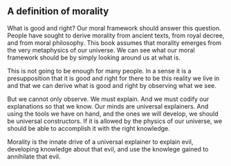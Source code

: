 ## A definition of morality

What is good and right?  Our moral framework should answer this question.  People have sought to derive morality from ancient texts, from royal decree, and from moral philosophy.  This book assumes that morality emerges from the very metaphysics of our universe.  We can see what our moral framework should be by simply looking around us at what is.

This is not going to be enough for many people.  In a sense it is a presupposition that it is good and right for there to be this reality we live in and that we can derive what is good and right by observing what we see.

But we cannot only observe.  We must explain.  And we must codify our explanations so that we know.  Our minds are universal explainers.  And using the tools we have on hand, and the ones we will develop, we should be universal constructors.  If it is allowed by the physics of our universe, we should be able to accomplish it with the right knowledge.

Morality is the innate drive of a universal explainer to explain evil, developing knowledge about that evil, and use the knowlege gained to annihilate that evil.